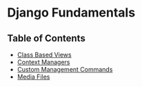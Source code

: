 # Django Fundamentals

## Table of Contents

- [Class Based Views](./class-based-views.md)
- [Context Managers](./context-managers.md)
- [Custom Management Commands](./custom-management-commands.md)
- [Media Files](./media_files.md)
